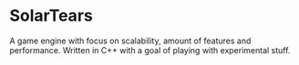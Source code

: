 # SolarTears
A game engine with focus on scalability, amount of features and performance. Written in C++ with a goal of playing with experimental stuff.
